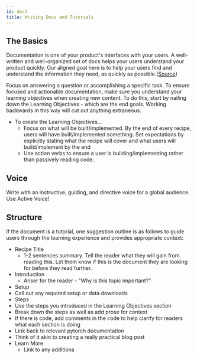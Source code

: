 ```yaml
---
id: doc3
title: Writing Docs and Tutorials
---
```

## The Basics

Documentation is one of your product's interfaces with your users. A well-written and well-organized set of docs helps your users understand your product quickly. Our aligned goal here is to help your users find and understand the information they need, as quickly as possible.([Source](https://v2.docusaurus.io/docs/markdown-features))

Focus on answering a question or accomplishing a specific task. To ensure focused and actionable documentation, make sure you understand your learning objectives when creating new content. To do this, start by nailing down the Learning Objectives - which are the end goals. Working backwards in this way will cut out anything extraneous. 

* To create the Learning Objectives...
  * Focus on what will be built/implemented. By the end of every recipe, users will have built/implemented something. Set expectations by explicitly stating what the recipe will cover and what users will build/implement by the end
  * Use action verbs to ensure a user is building/implementing rather than passively reading code. 
 
 ## Voice

Write with an instructive, guiding, and directive voice for a global audience. Use Active Voice!

## Structure

If the document is a tutorial, one suggestion outline is as follows to guide users through the learning experience and provides appropriate context:
* Recipe Title
  * 1-2 sentences summary. Tell the reader what they will gain from reading this. Let them know if this is the document they are looking for before they read further.
* Introduction 
  * Anser for the reader - "Why is this topic important?"
* Setup
 * Call out any required setup or data downloads
* Steps
 * Use the steps you introduced in the Learning Objectives section
 * Break down the steps as well as add prose for context
 * If there is code, add comments in the code to help clarify for readers what each section is doing
 * Link back to relevant pytorch documentation
 * Think of it akin to creating a really practical blog post
* Learn More
  * Link to any additiona




